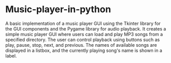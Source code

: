 # Music-player-in-python

 A basic implementation of a music player GUI using the Tkinter library for the GUI components and the Pygame library for audio playback.
 It creates a simple music player GUI where users can load and play MP3 songs from a specified directory. The user can control playback using buttons such as play, pause, stop, next, and previous. The names of available songs are displayed in a listbox, and the currently playing song's name is shown in a label.
